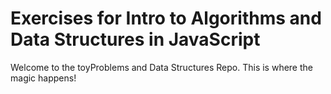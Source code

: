 # Exercises for Intro to Algorithms and Data Structures in JavaScript

Welcome to the toyProblems and Data Structures Repo. This is where the magic happens!
